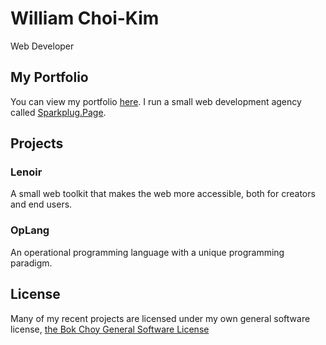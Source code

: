 # William Choi-Kim
Web Developer
## My Portfolio
You can view my portfolio [here](https://www.rockwill.dev). I run a small web development agency called [Sparkplug.Page](https://sparkplug.page).
## Projects
### Lenoir
A small web toolkit that makes the web more accessible, both for creators and end users.
### OpLang
An operational programming language with a unique programming paradigm.
## License
Many of my recent projects are licensed under my own general software license, [the Bok Choy General Software License](https://github.com/rockwillck/Bok-Choy-License)
